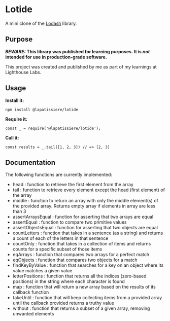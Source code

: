 # Lotide

A mini clone of the [Lodash](https://lodash.com) library.

## Purpose

**_BEWARE:_ This library was published for learning purposes. It is _not_ intended for use in production-grade software.**

This project was created and published by me as part of my learnings at Lighthouse Labs.

## Usage

**Install it:**

`npm install @lapatissiere/lotide`

**Require it:**

`const _ = require('@lapatissiere/lotide');`

**Call it:**

`const results = _.tail([1, 2, 3]) // => [2, 3]`

## Documentation

The following functions are currently implemented:

* head : function to retrieve the first element from the array
* tail : function to retrieve every element except the head (first element) of the array
* middle : function to return an array with only the middle element(s) of the provided array. Returns empty array if elements in array are less than 3
* assertArraysEqual : function for asserting that two arrays are equal
* assertEqual : function to compare two primitive values
* assertObjectsEqual : function for asserting that two objects are equal
* countLetters : function that takes in a sentence (as a string) and returns a count of each of the letters in that sentence
* countOnly : function that takes in a collection of items and returns counts for a specific subset of those items
* eqArrays : function that compares two arrays for a perfect match
* eqObjects : function that compares two objects for a match
* findKeyByValue : function that searches for a key on an object where its value matches a given value
* letterPositions : function that returns all the indices (zero-based positions) in the string where each character is found
* map : function that will return a new array based on the results of its callback function
* takeUntil : function that will keep collecting items from a provided array until the callback provided returns a truthy value
* without : function that returns a subset of a given array, removing unwanted elements
